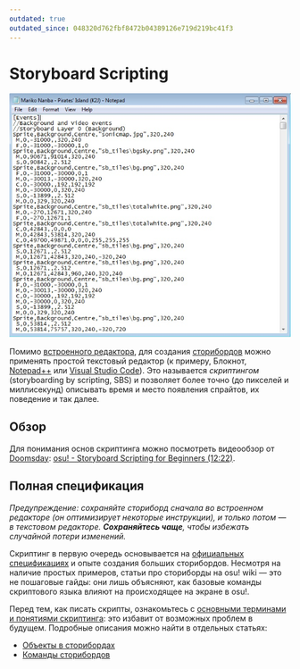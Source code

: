 ```yaml
---
outdated: true
outdated_since: 048320d762fbf8472b04389126e719d219bc41f3
---
```


# Storyboard Scripting

![Пример скрипта в .osb](img/SBS_Base.jpg "Пример скрипта в .osb")

Помимо [встроенного редактора](/wiki/Beatmap_Editor/Design), для создания [сторибордов](/wiki/Storyboard) можно применять простой текстовый редактор (к примеру, Блокнот, [Notepad++](http://www.notepad-plus-plus.org/) или [Visual Studio Code](https://code.visualstudio.com/)). Это называется *скриптингом* (storyboarding by scripting, SBS) и позволяет более точно (до пикселей и миллисекунд) описывать время и место появления спрайтов, их поведение и так далее.

## Обзор

Для понимания основ скриптинга можно посмотреть видеообзор от [Doomsday](https://osu.ppy.sh/users/18983): [osu! - Storyboard Scripting for Beginners (12:22)](https://www.youtube.com/watch?v=UJ1YLDs-bZg).

## Полная спецификация

*Предупреждение: сохраняйте сториборд сначала во встроенном редакторе (он оптимизирует некоторые инструкции), и только потом — в текстовом редакторе. **Сохраняйтесь чаще**, чтобы избежать случайной потери изменений.*

Скриптинг в первую очередь основывается на [официальных спецификациях](https://osu.ppy.sh/community/forums/topics/1869) и опыте создания больших сторибордов. Несмотря на наличие простых примеров, статьи про сториборды на osu! wiki — это не пошаговые гайды: они лишь объясняют, как базовые команды скриптового языка влияют на происходящее на экране в osu!.

Перед тем, как писать скрипты, ознакомьтесь с [основными терминами и понятиями скриптинга](/wiki/Storyboard/Scripting/General_Rules): это избавит от возможных проблем в будущем. Подробные описания можно найти в отдельных статьях:

- [Объекты в сторибордах](/wiki/Storyboard/Scripting/Objects)
- [Команды сторибордов](/wiki/Storyboard/Scripting/Commands)
